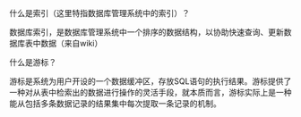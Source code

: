 什么是索引（这里特指数据库管理系统中的索引）？

数据库索引，是数据库管理系统中一个排序的数据结构，以协助快速查询、更新数据库表中数据（来自wiki）

什么是游标？

游标是系统为用户开设的一个数据缓冲区，存放SQL语句的执行结果。游标提供了一种对从表中检索出的数据进行操作的灵活手段，就本质而言，游标实际上是一种能从包括多条数据记录的结果集中每次提取一条记录的机制。